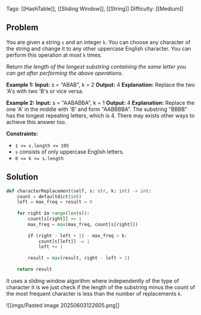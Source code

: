 Tags: [[HashTable]], [[Sliding Window]], [[String]]
Difficulty: [[Medium]]
## Problem
You are given a string `s` and an integer `k`. You can choose any character of the string and change it to any other uppercase English character. You can perform this operation at most `k` times.

Return _the length of the longest substring containing the same letter you can get after performing the above operations_.

**Example 1:**
**Input:** s = "ABAB", k = 2
**Output:** 4
**Explanation:** Replace the two 'A's with two 'B's or vice versa.

**Example 2:**
**Input:** s = "AABABBA", k = 1
**Output:** 4
**Explanation:** Replace the one 'A' in the middle with 'B' and form "AABBBBA".
The substring "BBBB" has the longest repeating letters, which is 4.
There may exists other ways to achieve this answer too.

**Constraints:**
- `1 <= s.length <= 105`
- `s` consists of only uppercase English letters.
- `0 <= k <= s.length`

## Solution
```python
def characterReplacement(self, s: str, k: int) -> int:
	count = defaultdict(int)
	left = max_freq = result = 0
	
	for right in range(len(s)):
		count[s[right]] += 1
		max_freq = max(max_freq, count[s[right]])
		
		if (right - left + 1) - max_freq > k:
			count[s[left]] -= 1
			left += 1
		
		result = max(result, right - left + 1)
	
	return result
```

It uses a sliding window algorithm where independently of the type of character it is we just check if the length of the substring minus the count of the most frequent character is less than the number of replacements `k`. 

![[imgs/Pasted image 20250603122605.png]]

